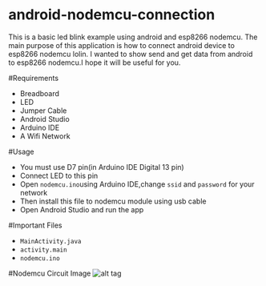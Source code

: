 # android-nodemcu-connection
This is a basic led blink example using android and esp8266 nodemcu. The main purpose of this application is how to connect android device to esp8266 nodemcu lolin. I wanted to show send and get data from android to esp8266 nodemcu.I hope it will be useful for you.

#Requirements

  * Breadboard
  * LED
  * Jumper Cable
  * Android Studio
  * Arduino IDE
  * A Wifi Network 
 
#Usage

  * You must use D7 pin(in Arduino IDE Digital 13 pin)
  * Connect LED to this pin
  * Open ```nodemcu.ino```using  Arduino IDE,change ```ssid``` and ```password``` for your network 
  * Then install this file to nodemcu module using usb cable
  * Open Android Studio and run the app

#Important Files

 * ```MainActivity.java```
 * ```activity.main```
 * ```nodemcu.ino```
 
#Nodemcu Circuit Image
  ![alt tag](https://github.com/cihadguzel/android-nodemcu-connection/blob/master/arduino/NodemcuLed.png)
